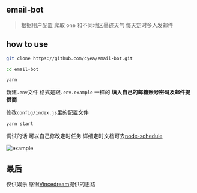 ## email-bot

> 根据用户配置 爬取 one 和不同地区墨迹天气 每天定时多人发邮件

## how to use 

```bash
git clone https://github.com/cyea/email-bot.git

cd email-bot

yarn 

```

新建`.env`文件 格式是跟`.env.example` 一样的 **填入自己的邮箱账号密码及邮件提供商**

修改`config/index.js`里的配置文件

```bash
yarn start
```

调试的话 可以自己修改定时任务 详细定时文档可去[node-schedule](https://github.com/node-schedule/node-schedule) 


![example](https://wx1.sinaimg.cn/large/0079V2lRgy1g0oa64ouz9j31qu1bqb29.jpg)
## 最后

仅供娱乐
感谢[Vincedream](https://github.com/Vincedream/NodeMail)提供的思路
